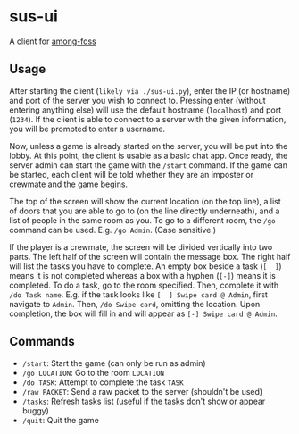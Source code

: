 # sus-ui

A client for [among-foss](https://github.com/f1nniboy/among-foss)


## Usage

After starting the client (`likely via ./sus-ui.py`), enter the IP (or hostname) and port of the server you wish to connect to. Pressing enter (without entering anything else) will use the default hostname (`localhost`) and port (`1234`). If the client is able to connect to a server with the given information, you will be prompted to enter a username.

Now, unless a game is already started on the server, you will be put into the lobby. At this point, the client is usable as a basic chat app. Once ready, the server admin can start the game with the `/start` command. If the game can be started, each client will be told whether they are an imposter or crewmate and the game begins.

The top of the screen will show the current location (on the top line), a list of doors that you are able to go to (on the line directly underneath), and a list of people in the same room as you. To go to a different room, the `/go` command can be used. E.g. `/go Admin`. (Case sensitive.)

If the player is a crewmate, the screen will be divided vertically into two parts. The left half of the screen will contain the message box. The right half will list the tasks you have to complete. An empty box beside a task (`[  ]`) means it is not completed whereas a box with a hyphen (`[-]`) means it is completed. To do a task, go to the room specified. Then, complete it with `/do Task name`. E.g. if the task looks like `[  ] Swipe card @ Admin`, first navigate to `Admin`. Then, `/do Swipe card`, omitting the location. Upon completion, the box will fill in and will appear as `[-] Swipe card @ Admin`.


## Commands

* `/start`: Start the game (can only be run as admin)
* `/go LOCATION`: Go to the room `LOCATION`
* `/do TASK`: Attempt to complete the task `TASK`
* `/raw PACKET`: Send a raw packet to the server (shouldn't be used)
* `/tasks`: Refresh tasks list (useful if the tasks don't show or appear buggy)
* `/quit`: Quit the game

